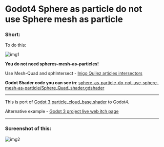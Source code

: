# Godot4 Sphere as particle do not use Sphere mesh as particle


### Short:

To do this:

![img1](https://danilw.github.io/GLSL-howto/sphere-as-particle-do-not-use-sphere-mesh-as-particle_WEB/sph-quad-1.jpg)

**You do not need spheres-mesh-as-particles!**

Use Mesh-Quad and sphIntersect - [Inigo Quilez  articles intersectors](https://iquilezles.org/articles/intersectors/)

**Godot Shader code you can see in**: [sphere-as-particle-do-not-use-sphere-mesh-as-particle/Sphere_Quad_shader.gdshader](https://github.com/danilw/Godot4-Sphere-as-particle-do-not-use-Sphere-mesh-as-particle/blob/main/sphere-as-particle-do-not-use-sphere-mesh-as-particle/Sphere_Quad_shader.gdshader)

___

This is port of [Godot 3 particle_cloud_base.shader](https://github.com/danilw/godot-utils-and-other/blob/master/particle_system_effects_Godot3/shaders/particle_cloud_base.shader) to Godot4.

Alternative example - [Godot 3 project live web itch page](https://danilw.itch.io/particle-effects-godot3)

___

### Screenshot of this:

![img2](https://danilw.github.io/GLSL-howto/sphere-as-particle-do-not-use-sphere-mesh-as-particle_WEB/sph-quad-2.jpg)
